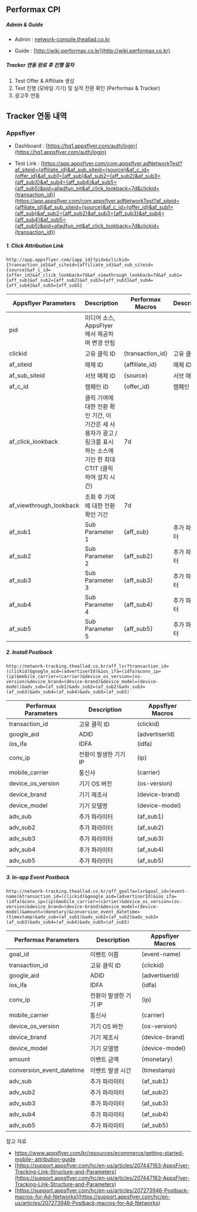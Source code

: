 ## Performax CPI

##### Admin & Guide

* Admin : [network-console.theallad.co.kr](http://network-console.theallad.co.kr)

* Guide : [http://wiki.performax.co.kr](http://wiki.performax.co.kr)



##### Tracker 연동 완료 후 진행 절차

1. Test Offer & Affiliate 생성
2. Test 진행 (모바일 기기) 및 실적 전환 확인 (Performax & Tracker)
3. 광고주 연동



## Tracker 연동 내역

### Appsflyer

* Dashboard :  [https://hq1.appsflyer.com/auth/login](https://hq1.appsflyer.com/auth/login)

* Test Link : [https://app.appsflyer.com/com.appsflyer.adNetworkTest?af_siteid={affiliate_id}&af_sub_siteid={source}&af_c_id={offer_id}&af_sub1={aff_sub}&af_sub2={aff_sub2}&af_sub3={aff_sub3}&af_sub4={aff_sub4}&af_sub5={aff_sub5}&pid=alladfun_int&af_click_lookback=7d&clickid={transaction_id}](https://app.appsflyer.com/com.appsflyer.adNetworkTest?af_siteid={affiliate_id}&af_sub_siteid={source}&af_c_id={offer_id}&af_sub1={aff_sub}&af_sub2={aff_sub2}&af_sub3={aff_sub3}&af_sub4={aff_sub4}&af_sub5={aff_sub5}&pid=alladfun_int&af_click_lookback=7d&clickid={transaction_id})

##### 1. Click Attribution Link

```
http://app.appsflyer.com/{app_id}?pid=&clickid={transaction_id}&af_siteid={affiliate_id}&af_sub_siteid={source}&af_c_id={offer_id}&af_click_lookback=7d&af_viewthrough_lookback=7d&af_sub1={aff_sub}&af_sub2={aff_sub2}&af_sub3={aff_sub3}&af_sub4={aff_sub4}&af_sub5={aff_sub5}
```

| Appsflyer Parameters    | Description                                                  | Performax Macros | Description   |
| ----------------------- | ------------------------------------------------------------ | ---------------- | ------------- |
| pid                     | 미디어 소스, AppsFlyer에서 제공하며 변경 안됨                |                  |               |
| clickid                 | 고유 클릭 ID                                                 | {transaction_id} | 고유 클릭 ID  |
| af_siteid               | 매체 ID                                                      | {affiliate_id}   | 매체 ID       |
| af_sub_siteid           | 서브 매체 ID                                                 | {source}         | 서브 매체 ID  |
| af_c_id                 | 캠페인 ID                                                    | {offer_id}       | 캠페인 ID     |
| af_click_lookback       | 클릭 기여에 대한 전환 확인 기간, 이 기간은 새 사용자가 광고 / 링크를 표시하는 소스에 기인 한 최대 CTIT (클릭하여 설치 시간) | 7d               |               |
| af_viewthrough_lookback | 조회 후 기여에 대한 전환 확인 기간                           | 7d               |               |
| af_sub1                 | Sub Parameter 1                                              | {aff_sub}        | 추가 파라미터 |
| af_sub2                 | Sub Parameter 2                                              | {aff_sub2}       | 추가 파라미터 |
| af_sub3                 | Sub Parameter 3                                              | {aff_sub3}       | 추가 파라미터 |
| af_sub4                 | Sub Parameter 4                                              | {aff_sub4}       | 추가 파라미터 |
| af_sub5                 | Sub Parameter 5                                              | {aff_sub5}       | 추가 파라미터 |

##### 2. Install Postback

```
http://network-tracking.theallad.co.kr/aff_lsr?transaction_id=(clickid)&google_aid=(advertiserId)&ios_ifa=(idfa)&conv_ip=(ip)&mobile_carrier=(carrier)&device_os_version=(os-version)&device_brand=(device-brand)&device_model=(device-model)&adv_sub=(af_sub1)&adv_sub2=(af_sub2)&adv_sub3=(af_sub3)&adv_sub4=(af_sub4)&adv_sub5=(af_sub5)
```

| Performax Parameters | Description           | Appsflyer Macros |
| -------------------- | --------------------- | ---------------- |
| transaction_id       | 고유 클릭 ID          | (clickid)        |
| google_aid           | ADID                  | (advertiserId)   |
| ios_ifa              | IDFA                  | (idfa)           |
| conv_ip              | 전환이 발생한 기기 IP | (ip)             |
| mobile_carrier       | 통신사                | (carrier)        |
| device_os_version    | 기기 OS 버전          | (os-version)     |
| device_brand         | 기기 제조사           | (device-brand)   |
| device_model         | 기기 모델명           | (device-model)   |
| adv_sub              | 추가 파라미터         | (af_sub1)        |
| adv_sub2             | 추가 파라미터         | (af_sub2)        |
| adv_sub3             | 추가 파라미터         | (af_sub3)        |
| adv_sub4             | 추가 파라미터         | (af_sub4)        |
| adv_sub5             | 추가 파라미터         | (af_sub5)        |

##### 3. In-app Event Postback

```
http://network-tracking.theallad.co.kr/aff_goal?a=lsr&goal_id=(event-name)&transaction_id=(clickid)&google_aid=(advertiserId)&ios_ifa=(idfa)&conv_ip=(ip)&mobile_carrier=(carrier)&device_os_version=(os-version)&device_brand=(device-brand)&device_model=(device-model)&amount=(monetary)&conversion_event_datetime=(timestamp)&adv_sub=(af_sub1)&adv_sub2=(af_sub2)&adv_sub3=(af_sub3)&adv_sub4=(af_sub4)&adv_sub5=(af_sub5)
```

| Performax Parameters      | Description           | Appsflyer Macros |
| ------------------------- | --------------------- | ---------------- |
| goal_id                   | 이벤트 이름           | (event-name)     |
| transaction_id            | 고유 클릭 ID          | (clickid)        |
| google_aid                | ADID                  | (advertiserId)   |
| ios_ifa                   | IDFA                  | (idfa)           |
| conv_ip                   | 전환이 발생한 기기 IP | (ip)             |
| mobile_carrier            | 통신사                | (carrier)        |
| device_os_version         | 기기 OS 버전          | (os-version)     |
| device_brand              | 기기 제조사           | (device-brand)   |
| device_model              | 기기 모델명           | (device-model)   |
| amount                    | 이벤트 금액           | (monetary)       |
| conversion_event_datetime | 이벤트 발생 시간      | (timestamp)      |
| adv_sub                   | 추가 파라미터         | (af_sub1)        |
| adv_sub2                  | 추가 파라미터         | (af_sub2)        |
| adv_sub3                  | 추가 파라미터         | (af_sub3)        |
| adv_sub4                  | 추가 파라미터         | (af_sub4)        |
| adv_sub5                  | 추가 파라미터         | (af_sub5)        |

참고 자료

* [https://www.appsflyer.com/kr/resources/ecommerce/getting-started-mobile-
  attribution-guide](https://www.appsflyer.com/kr/resources/ecommerce/getting-started-mobile-attribution-guide)
* [https://support.appsflyer.com/hc/en-us/articles/207447163-AppsFlyer-Tracking-Link-Structure-and-Parameters](https://support.appsflyer.com/hc/en-us/articles/207447163-AppsFlyer-Tracking-Link-Structure-and-Parameters)
* [https://support.appsflyer.com/hc/en-us/articles/207273946-Postback-macros-for-Ad-Networks](https://support.appsflyer.com/hc/en-us/articles/207273946-Postback-macros-for-Ad-Networks)




